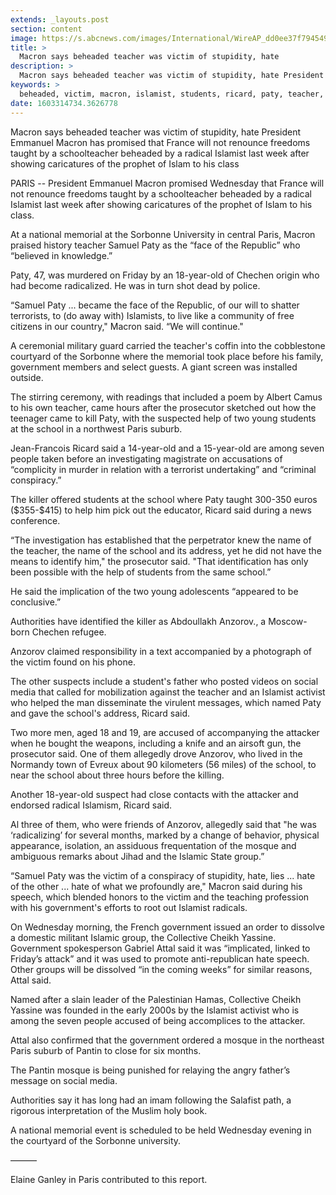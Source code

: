 ```yaml
--- 
extends: _layouts.post 
section: content 
image: https://s.abcnews.com/images/International/WireAP_dd0ee37f794549089a7cddf31bde942e_16x9_992.jpg 
title: > 
  Macron says beheaded teacher was victim of stupidity, hate 
description: > 
  Macron says beheaded teacher was victim of stupidity, hate President Emmanuel Macron has promised that France will not renounce freedoms taught by a schoolteacher beheaded by a radical Islamist last week after showing caricatures of the prophet of Islam to his classPARIS -- President Emmanuel Macron promised Wednesday that France will not renounce freedoms taught by a schoolteacher beheaded by a radical Islamist last week after showing caricatures of the prophet of Islam to his class.At a national memorial at the Sorbonne University in central Paris, Macron praised history teacher Samuel Paty as the “face of the Republic” who “believed in knowledge.”Paty, 47, was murdered on Friday by an 18-year-old of Chechen origin who had become radicalized.Anzorov claimed responsibility in a text accompanied by a photograph of the victim found on his phone.Government spokesperson Gabriel Attal said it was “implicated, linked to Friday’s attack” and it was used to promote anti-republican hate speech.Authorities say it has long had an imam following the Salafist path, a rigorous interpretation of the Muslim holy book. 
keywords: > 
  beheaded, victim, macron, islamist, students, ricard, paty, teacher, stupidity, school, hate, paris 
date: 1603314734.3626778 
--- 
```

<div><p>Macron says beheaded teacher was victim of stupidity, hate President Emmanuel Macron has promised that France will not renounce freedoms taught by a schoolteacher beheaded by a radical Islamist last week after showing caricatures of the prophet of Islam to his class</p><p>PARIS -- President Emmanuel Macron promised Wednesday that France will not renounce freedoms taught by a schoolteacher beheaded by a radical Islamist last week after showing caricatures of the prophet of Islam to his class.</p><p>At a national memorial at the Sorbonne University in central Paris, Macron praised history teacher Samuel Paty as the &#8220;face of the Republic&#8221; who &#8220;believed in knowledge.&#8221;</p><p class="Ad incontentTeads incontentTeads--story ad-slot"></p><p>Paty, 47, was murdered on Friday by an 18-year-old of Chechen origin who had become radicalized. He was in turn shot dead by police.</p><p>&#8220;Samuel Paty ... became the face of the Republic, of our will to shatter terrorists, to (do away with) Islamists, to live like a community of free citizens in our country," Macron said. &#8220;We will continue."</p><p>A ceremonial military guard carried the teacher's coffin into the cobblestone courtyard of the Sorbonne where the memorial took place before his family, government members and select guests. A giant screen was installed outside.</p><p>The stirring ceremony, with readings that included a poem by Albert Camus to his own teacher, came hours after the prosecutor sketched out how the teenager came to kill Paty, with the suspected help of two young students at the school in a northwest Paris suburb.</p><p>Jean-Francois Ricard said a 14-year-old and a 15-year-old are among seven people taken before an investigating magistrate on accusations of &#8220;complicity in murder in relation with a terrorist undertaking&#8221; and &#8220;criminal conspiracy.&#8221;</p><p>The killer offered students at the school where Paty taught 300-350 euros ($355-$415) to help him pick out the educator, Ricard said during a news conference.</p><p>&#8220;The investigation has established that the perpetrator knew the name of the teacher, the name of the school and its address, yet he did not have the means to identify him," the prosecutor said. "That identification has only been possible with the help of students from the same school.&#8221;</p><p>He said the implication of the two young adolescents &#8220;appeared to be conclusive.&#8221;</p><p class="Ad incontentTeads2 incontentTeads2--story ad-slot"></p><p>Authorities have identified the killer as Abdoullakh Anzorov., a Moscow-born Chechen refugee.</p><p>Anzorov claimed responsibility in a text accompanied by a photograph of the victim found on his phone.</p><p>The other suspects include a student's father who posted videos on social media that called for mobilization against the teacher and an Islamist activist who helped the man disseminate the virulent messages, which named Paty and gave the school's address, Ricard said.</p><p>Two more men, aged 18 and 19, are accused of accompanying the attacker when he bought the weapons, including a knife and an airsoft gun, the prosecutor said. One of them allegedly drove Anzorov, who lived in the Normandy town of Evreux about 90 kilometers (56 miles) of the school, to near the school about three hours before the killing.</p><p>Another 18-year-old suspect had close contacts with the attacker and endorsed radical Islamism, Ricard said.</p><p>Al three of them, who were friends of Anzorov, allegedly said that "he was &#8216;radicalizing&#8217; for several months, marked by a change of behavior, physical appearance, isolation, an assiduous frequentation of the mosque and ambiguous remarks about Jihad and the Islamic State group.&#8221;</p><p>&#8220;Samuel Paty was the victim of a conspiracy of stupidity, hate, lies ... hate of the other ... hate of what we profoundly are," Macron said during his speech, which blended honors to the victim and the teaching profession with his government's efforts to root out Islamist radicals.</p><p>On Wednesday morning, the French government issued an order to dissolve a domestic militant Islamic group, the Collective Cheikh Yassine. Government spokesperson Gabriel Attal said it was &#8220;implicated, linked to Friday&#8217;s attack&#8221; and it was used to promote anti-republican hate speech. Other groups will be dissolved &#8220;in the coming weeks&#8221; for similar reasons, Attal said.</p><p>Named after a slain leader of the Palestinian Hamas, Collective Cheikh Yassine was founded in the early 2000s by the Islamist activist who is among the seven people accused of being accomplices to the attacker.</p><p>Attal also confirmed that the government ordered a mosque in the northeast Paris suburb of Pantin to close for six months.</p><p>The Pantin mosque is being punished for relaying the angry father&#8217;s message on social media.</p><p>Authorities say it has long had an imam following the Salafist path, a rigorous interpretation of the Muslim holy book.</p><p>A national memorial event is scheduled to be held Wednesday evening in the courtyard of the Sorbonne university.</p><p>&#8212;&#8212;&#8212;</p><p>Elaine Ganley in Paris contributed to this report.</p></div>